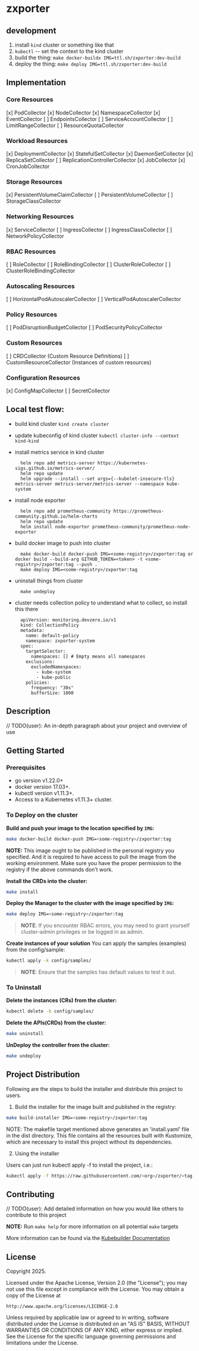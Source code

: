 # zxporter

## development

1. install `kind` cluster or something like that
2. `kubectl` -- set the context to the kind cluster
3. build the thing: `make docker-buildx IMG=ttl.sh/zxporter:dev-build`
4. deploy the thing: `make deploy IMG=ttl.sh/zxporter:dev-build`

## Implementation 

### Core Resources

[x] PodCollector
[x] NodeCollector
[x] NamespaceCollector
[x] EventCollector
[ ] EndpointsCollector
[ ] ServiceAccountCollector
[ ] LimitRangeCollector
[ ] ResourceQuotaCollector

### Workload Resources

[x] DeploymentCollector
[x] StatefulSetCollector
[x] DaemonSetCollector
[x] ReplicaSetCollector
[ ] ReplicationControllerCollector
[x] JobCollector
[x] CronJobCollector

### Storage Resources

[x] PersistentVolumeClaimCollector
[ ] PersistentVolumeCollector
[ ] StorageClassCollector

### Networking Resources

[x] ServiceCollector
[ ] IngressCollector
[ ] IngressClassCollector
[ ] NetworkPolicyCollector

### RBAC Resources

[ ] RoleCollector
[ ] RoleBindingCollector
[ ] ClusterRoleCollector
[ ] ClusterRoleBindingCollector

### Autoscaling Resources

[ ] HorizontalPodAutoscalerCollector
[ ] VerticalPodAutoscalerCollector

### Policy Resources

[ ] PodDisruptionBudgetCollector
[ ] PodSecurityPolicyCollector

### Custom Resources

[ ] CRDCollector (Custom Resource Definitions)
[ ] CustomResourceCollector (Instances of custom resources)

### Configuration Resources

[x] ConfigMapCollector
[ ] SecretCollector

## Local test flow:

* build kind cluster
  `kind create cluster`

* update kubeconfig of kind cluster
  `kubectl cluster-info --context kind-kind`

* install metrics service in kind cluster
  ```
    helm repo add metrics-server https://kubernetes-sigs.github.io/metrics-server/
    helm repo update
    helm upgrade --install --set args={--kubelet-insecure-tls} metrics-server metrics-server/metrics-server --namespace kube-system
  ``` 

* install node exporter
  ```
    helm repo add prometheus-community https://prometheus-community.github.io/helm-charts 
    helm repo update
    helm install node-exporter prometheus-community/prometheus-node-exporter
  ```

* build docker image to push into cluster
  ```
    make docker-build docker-push IMG=<some-registry>/zxporter:tag or docker build --build-arg GITHUB_TOKEN=<token> -t <some-registry>/zxporter:tag --push .
    make deploy IMG=<some-registry>/zxporter:tag
  ```

* uninstall things from cluster
  ```
    make undeploy
  ```

* cluster needs collection policy to understand what to collect, so install this there
  ```
    apiVersion: monitoring.devzero.io/v1
    kind: CollectionPolicy
    metadata:
      name: default-policy
      namespace: zxporter-system
    spec:
      targetSelector:
        namespaces: [] # Empty means all namespaces
      exclusions:
        excludedNamespaces:
          - kube-system
          - kube-public
      policies:
        frequency: "30s"
        bufferSize: 1000
  ```

## Description
// TODO(user): An in-depth paragraph about your project and overview of use

## Getting Started

### Prerequisites
- go version v1.22.0+
- docker version 17.03+.
- kubectl version v1.11.3+.
- Access to a Kubernetes v1.11.3+ cluster.

### To Deploy on the cluster
**Build and push your image to the location specified by `IMG`:**

```sh
make docker-build docker-push IMG=<some-registry>/zxporter:tag
```

**NOTE:** This image ought to be published in the personal registry you specified.
And it is required to have access to pull the image from the working environment.
Make sure you have the proper permission to the registry if the above commands don’t work.

**Install the CRDs into the cluster:**

```sh
make install
```

**Deploy the Manager to the cluster with the image specified by `IMG`:**

```sh
make deploy IMG=<some-registry>/zxporter:tag
```

> **NOTE**: If you encounter RBAC errors, you may need to grant yourself cluster-admin
privileges or be logged in as admin.

**Create instances of your solution**
You can apply the samples (examples) from the config/sample:

```sh
kubectl apply -k config/samples/
```

>**NOTE**: Ensure that the samples has default values to test it out.

### To Uninstall
**Delete the instances (CRs) from the cluster:**

```sh
kubectl delete -k config/samples/
```

**Delete the APIs(CRDs) from the cluster:**

```sh
make uninstall
```

**UnDeploy the controller from the cluster:**

```sh
make undeploy
```

## Project Distribution

Following are the steps to build the installer and distribute this project to users.

1. Build the installer for the image built and published in the registry:

```sh
make build-installer IMG=<some-registry>/zxporter:tag
```

NOTE: The makefile target mentioned above generates an 'install.yaml'
file in the dist directory. This file contains all the resources built
with Kustomize, which are necessary to install this project without
its dependencies.

2. Using the installer

Users can just run kubectl apply -f <URL for YAML BUNDLE> to install the project, i.e.:

```sh
kubectl apply -f https://raw.githubusercontent.com/<org>/zxporter/<tag or branch>/dist/install.yaml
```

## Contributing
// TODO(user): Add detailed information on how you would like others to contribute to this project

**NOTE:** Run `make help` for more information on all potential `make` targets

More information can be found via the [Kubebuilder Documentation](https://book.kubebuilder.io/introduction.html)

## License

Copyright 2025.

Licensed under the Apache License, Version 2.0 (the "License");
you may not use this file except in compliance with the License.
You may obtain a copy of the License at

    http://www.apache.org/licenses/LICENSE-2.0

Unless required by applicable law or agreed to in writing, software
distributed under the License is distributed on an "AS IS" BASIS,
WITHOUT WARRANTIES OR CONDITIONS OF ANY KIND, either express or implied.
See the License for the specific language governing permissions and
limitations under the License.

